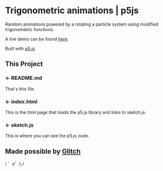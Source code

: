 Trigonometric animations | p5js 
=================
Random animations powered by a rotating a particle system using modified trigonometric functions.

A live demo can be found [here](http://trigo.glitch.me/).

Built with [p5.js](https://p5js.org/).

This Project
------------

### ← README.md

That's this file.

### ← index.html

This is the html page that loads the p5.js library and links to sketch.js. 

### ← sketch.js

This is where you can see the p5.js code.

Made possible by [Glitch](https://glitch.com/)
-------------------

\ ゜o゜)ノ
